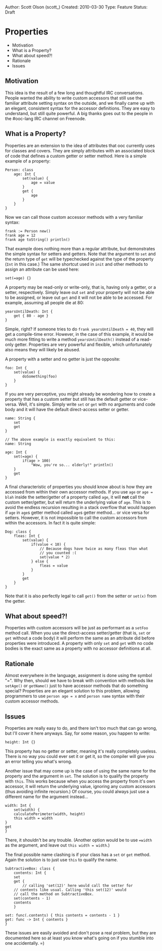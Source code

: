 Author:  Scott Olson (scott_)
Created: 2010-03-30
Type:    Feature
Status:  Draft

Properties
==========

  + Motivation
  + What is a Property?
  + What about speed?!
  + Rationale
  + Issues


Motivation
----------

This idea is the result of a few long and thoughtful IRC
conversations. People wanted the ability to write custom accessors
that still use the familiar attribute setting syntax on the outside,
and we finally came up with an elegant, consistent syntax for the
accessor definitions. They are easy to understand, but still quite
powerful. A big thanks goes out to the people in the #ooc-lang IRC
channel on Freenode.


What is a Property?
-------------------

Properties are an extension to the idea of attributes that ooc
currently uses for classes and covers. They are simply attributes with
an associated block of code that defines a custom getter or setter
method. Here is a simple example of a property:

    Person: class
        age: Int {
            set(value) {
                age = value
            }
            get {
                age
            }
        }
    }

Now we can call those custom accessor methods with a very familiar
syntax:

    frank := Person new()
    frank age = 12
    frank age toString() println()

That example does nothing more than a regular attribute, but
demonstrates the simple syntax for setters and getters. Note that the
argument to `set` and the return type of `get` will be typechecked
against the type of the property (`Int` in this case.) The same
shortcut used in `init` and other methods to assign an attribute can
be used here:

    set(=age) {}

A property may be read-only or write-only, that is, having only a
getter, or a setter, respectively. Simply leave out `set` and your
property will not be able to be assigned, or leave out `get` and it
will not be able to be accessed. For example, assuming all people die
at 80:

    yearsUntilDeath: Int {
        get { 80 - age }
    }

Simple, right? If someone tries to do `frank yearsUntilDeath = 40`,
they will get a compile-time error. However, in the case of this
example, it would be much more fitting to write a method
`yearsUntilDeath()` instead of a read-only getter. Properties are very
powerful and flexible, which unfortunately also means they will likely
be abused.

A property with a setter and no getter is just the opposite:

    foo: Int {
        set(value) {
            doSomething(foo)
        }
    }

If you are very perceptive, you might already be wondering how to
create a property that has a custom setter but still has the default
getter or vice-versa. Well, it's simple. Simply write `set` or `get`
with no arguments and code body and it will have the default
direct-access setter or getter.

    name: String {
        set
        get
    }
    
    // The above example is exactly equivalent to this:
    name: String
    
    age: Int {
        set(=age) {
            if(age > 100)
                "Wow, you're so... elderly!" println()
        }
        get
    }

A final characteristic of properties you should know about is how they
are accessed from within their own accessor methods. If you use `age`
or `age = blah` inside the setter/getter of a property called `age`,
it will **not** call the custom setter/getter, but will return the
underlying value of `age`. This is to avoid the endless recursion
resulting in a stack overflow that would happen if `age` in `age`s
getter method called `age`s getter method... or vice versa for
setters. However, it is not impossible to call the custom accessors
from within the accessors. In fact it is quite simple:

    Dog: class {
        fleas: Int {
            set(value) {
                if(value < 10) {
                    // Because dogs have twice as many fleas than what
                    // you counted :(
                    set(value * 2)
                } else {
                    fleas = value
                }
            }
            get
        }
    }

Note that it is also perfectly legal to call `get()` from the setter
or `set(x)` from the getter.


What about speed?!
------------------

Properties with custom accessors will be just as performant as a
`setFoo` method call. When you use the direct-access setter/getter
(that is, `set` or `get` without a code body) it will perform the same
as an attribute did before properties were introduced. A property with
only `set` and `get` with no code bodies is the exact same as a
property with no accessor definitions at all.


Rationale
---------

Almost everywhere in the language, assignment is done using the symbol
"=". Why then, should we have to break with convention with methods
like `setAge()` or `getName()` just to have accessor methods that do
something special? Properties are an elegant solution to this problem,
allowing programmers to use `person age = x` and `person name` syntax
with their custom accessor methods.


Issues
------

Properties are really easy to do, and there isn't too much that can go
wrong, but I'll cover it here anyways. Say, for some reason, you happen
to write:

    height: Int {}

This property has no getter or setter, meaning it's really completely
useless. There is no way you could ever set it or get it, so the
compiler will give you an error telling you what's wrong.

Another issue that may come up is the case of using the same name for
the property and the argument in `set`. The solution is to qualify the
property with `this`. This works because when you access the property
from it's own accessor, it will return the underlying value, ignoring
any custom accessors (thus avoiding infinite recursion.)  Of course,
you could always just use a different name for the argument instead...

    width: Int {
        set(width) {
	    calculatePerimeter(width, height)
	    this width = width
	}
	get
    }

There, it shouldn't be any trouble. (Another option would be to use
`=width` as the argument, and leave out `this width = width`.)

The final possible name clashing is if your class has a `set` or `get`
method. Again the solution is to just use `this` to qualify the name.

    SubtractiveBox: class {
        contents: Int {
	    set
	    get {
	        // calling 'set(12)' here would call the setter for
		// contents like usual. Calling 'this set(12)' would
		// call the method on SubtractiveBox.
		set(contents - 1)
		contents
	    }
	
	set: func(.contents) { this contents = contents - 1 }
	get: func -> Int { contents }
    }

These issues are easily avoided and don't pose a real problem, but
they are documented here so at least you know what's going on if you
stumble into one accidentally. =)
